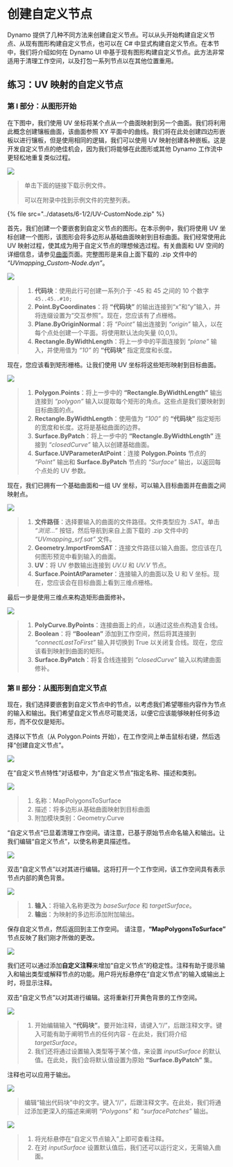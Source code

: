 # 创建自定义节点

Dynamo 提供了几种不同方法来创建自定义节点。可以从头开始构建自定义节点、从现有图形构建自定义节点，也可以在 C# 中显式构建自定义节点。在本节中，我们将介绍如何在 Dynamo UI 中基于现有图形构建自定义节点。此方法非常适用于清理工作空间，以及打包一系列节点以在其他位置重用。

## 练习：UV 映射的自定义节点

### 第 I 部分：从图形开始

在下图中，我们使用 UV 坐标将某个点从一个曲面映射到另一个曲面。我们将利用此概念创建镶板曲面，该曲面参照 XY 平面中的曲线。我们将在此处创建四边形嵌板以进行镶板，但是使用相同的逻辑，我们可以使用 UV 映射创建各种嵌板。这是开发自定义节点的绝佳机会，因为我们将能够在此图形或其他 Dynamo 工作流中更轻松地重复类似过程。

![](<../images/6-1/2/custom node for uv mapping pt I - 01.jpg>)

> 单击下面的链接下载示例文件。
>
> 可以在附录中找到示例文件的完整列表。

{% file src="../datasets/6-1/2/UV-CustomNode.zip" %}

首先，我们创建一个要嵌套到自定义节点的图形。在本示例中，我们将使用 UV 坐标创建一个图形，该图形会将多边形从基础曲面映射到目标曲面。我们经常使用此 UV 映射过程，使其成为用于自定义节点的理想候选过程。有关曲面和 UV 空间的详细信息，请参见[曲面](../../5\_essential\_nodes\_and\_concepts/5-2\_geometry-for-computational-design/5-surfaces.md)页面。完整图形是来自上面下载的 .zip 文件中的 _“UVmapping\_Custom-Node.dyn”_。

![](<../images/6-1/2/custom node for uv mapping pt I - 02.jpg>)

> 1. **代码块**：使用此行可创建一系列介于 -45 和 45 之间的 10 个数字 `45..45..#10;`
> 2. **Point.ByCoordinates**：将 **“代码块”** 的输出连接到“x”和“y”输入，并将连缀设置为“交互参照”。现在，您应该有了点栅格。
> 3. **Plane.ByOriginNormal**：将 _“Point”_ 输出连接到 _“origin”_ 输入，以在每个点处创建一个平面。将使用默认法向矢量 (0,0,1)。
> 4. **Rectangle.ByWidthLength**：将上一步中的平面连接到 _“plane”_ 输入，并使用值为 _“10”_ 的 **“代码块”** 指定宽度和长度。

现在，您应该看到矩形栅格。让我们使用 UV 坐标将这些矩形映射到目标曲面。

![](<../images/6-1/2/custom node for uv mapping pt I - 03.jpg>)

> 1. **Polygon.Points**：将上一步中的 **“Rectangle.ByWidthLength”** 输出连接到 _“polygon”_ 输入以提取每个矩形的角点。这些点是我们要映射到目标曲面的点。
> 2. **Rectangle.ByWidthLength**：使用值为 _“100”_ 的 **“代码块”** 指定矩形的宽度和长度。这将是基础曲面的边界。
> 3. **Surface.ByPatch**：将上一步中的 **“Rectangle.ByWidthLength”** 连接到 _“closedCurve”_ 输入以创建基础曲面。
> 4. **Surface.UVParameterAtPoint**：连接 **Polygon.Points** 节点的 _“Point”_ 输出和 **Surface.ByPatch** 节点的 _“Surface”_ 输出，以返回每个点处的 UV 参数。

现在，我们已拥有一个基础曲面和一组 UV 坐标，可以输入目标曲面并在曲面之间映射点。

![](<../images/6-1/2/custom node for uv mapping pt I - 04.jpg>)

> 1. **文件路径**：选择要输入的曲面的文件路径。文件类型应为 .SAT。单击 _“浏览...”_ 按钮，然后导航到来自上面下载的 .zip 文件中的 _“UVmapping\_srf.sat”_ 文件。
> 2. **Geometry.ImportFromSAT**：连接文件路径以输入曲面。您应该在几何图形预览中看到输入的曲面。
> 3. **UV**：将 UV 参数输出连接到 _UV.U_ 和 _UV.V_ 节点。
> 4. **Surface.PointAtParameter**：连接输入的曲面以及 U 和 V 坐标。现在，您应该会在目标曲面上看到三维点栅格。

最后一步是使用三维点来构造矩形曲面修补。

![](<../images/6-1/2/custom node for uv mapping pt I - 05.jpg>)

> 1. **PolyCurve.ByPoints**：连接曲面上的点，以通过这些点构造复合线。
> 2. **Boolean**：将 **“Boolean”** 添加到工作空间，然后将其连接到 _“connectLastToFirst”_ 输入并切换到 True 以关闭复合线。现在，您应该看到映射到曲面的矩形。
> 3. **Surface.ByPatch**：将复合线连接到 _“closedCurve”_ 输入以构建曲面修补。

### 第 II 部分：从图形到自定义节点

现在，我们选择要嵌套到自定义节点中的节点，以考虑我们希望哪些内容作为节点的输入和输出。我们希望自定义节点尽可能灵活，以便它应该能够映射任何多边形，而不仅仅是矩形。

选择以下节点（从 Polygon.Points 开始），在工作空间上单击鼠标右键，然后选择“创建自定义节点”。

![](<../images/6-1/2/custom node for uv mapping pt II - 01.jpg>)

在“自定义节点特性”对话框中，为“自定义节点”指定名称、描述和类别。

![](<../images/6-1/2/custom node for uv mapping pt II - 02.jpg>)

> 1. 名称：MapPolygonsToSurface
> 2. 描述：将多边形从基础曲面映射到目标曲面
> 3. 附加模块类别：Geometry.Curve

“自定义节点”已显着清理工作空间。请注意，已基于原始节点命名输入和输出。让我们编辑“自定义节点”，以使名称更具描述性。

![](<../images/6-1/2/custom node for uv mapping pt II - 03.jpg>)

双击“自定义节点”以对其进行编辑。这将打开一个工作空间，该工作空间具有表示节点内部的黄色背景。

![](<../images/6-1/2/custom node for uv mapping pt II - 04.jpg>)

> 1. **输入**：将输入名称更改为 _baseSurface_ 和 _targetSurface_。
> 2. **输出**：为映射的多边形添加附加输出。

保存自定义节点，然后返回到主工作空间。 请注意，**“MapPolygonsToSurface”** 节点反映了我们刚才所做的更改。

![](<../images/6-1/2/custom node for uv mapping pt II - 05.jpg>)

我们还可以通过添加**自定义注释**来增加“自定义节点”的稳定性。注释有助于提示输入和输出类型或解释节点的功能。用户将光标悬停在“自定义节点”的输入或输出上时，将显示注释。

双击“自定义节点”以对其进行编辑。这将重新打开黄色背景的工作空间。

![](<../images/6-1/2/custom node for uv mapping pt II - 06.jpg>)

> 1. 开始编辑输入 **“代码块”**。要开始注释，请键入“//”，后跟注释文字。键入可能有助于阐明节点的任何内容 - 在此处，我们将介绍 _targetSurface_。
> 2. 我们还将通过设置输入类型等于某个值，来设置 _inputSurface_ 的默认值。在此处，我们会将默认值设置为原始 **“Surface.ByPatch”** 集。

注释也可以应用于输出。

![](<../images/6-1/2/custom node for uv mapping pt II - 07.jpg>)

> 编辑“输出代码块”中的文字。键入“//”，后跟注释文字。在此处，我们将通过添加更深入的描述来阐明 _“Polygons”_ 和 _“surfacePatches”_ 输出。

![](<../images/6-1/2/custom node for uv mapping pt II - 08.jpg>)

> 1. 将光标悬停在“自定义节点输入”上即可查看注释。
> 2. 在对 _inputSurface_ 设置默认值后，我们还可以运行定义，无需输入曲面。
